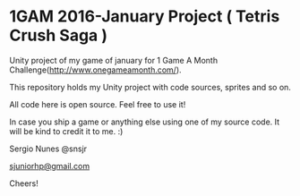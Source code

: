 # 1GAM 2016-January Project ( Tetris Crush Saga )

Unity project of my game of january for 1 Game A Month Challenge(http://www.onegameamonth.com/).

This repository holds my Unity project with code sources, sprites and so on.

All code here is open source. Feel free to use it! 

In case you ship a game or anything else using one of my source code. It will be kind to credit it to me. :)

Sergio Nunes @snsjr

sjuniorhp@gmail.com

Cheers!
